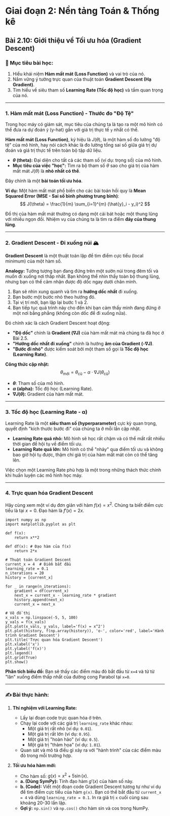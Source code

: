 # Giai đoạn 2: Nền tảng Toán & Thống kê
## Bài 2.10: Giới thiệu về Tối ưu hóa (Gradient Descent)

### **🎯 Mục tiêu bài học:**
1.  Hiểu khái niệm **Hàm mất mát (Loss Function)** và vai trò của nó.
2.  Nắm vững ý tưởng trực quan của thuật toán **Gradient Descent (Hạ Gradient)**.
3.  Tìm hiểu về siêu tham số **Learning Rate (Tốc độ học)** và tầm quan trọng của nó.

---

### **1. Hàm mất mát (Loss Function) - Thước đo "Độ Tệ"**

Trong học máy có giám sát, mục tiêu của chúng ta là tạo ra một mô hình có thể đưa ra dự đoán `ŷ` (y-hat) gần với giá trị thực tế `y` nhất có thể.

**Hàm mất mát (Loss Function)**, ký hiệu là $J(\theta)$, là một hàm số đo lường "độ tệ" của mô hình, hay nói cách khác là đo lường tổng sai số giữa giá trị dự đoán và giá trị thực tế trên toàn bộ tập dữ liệu.

* **$\theta$ (theta):** Đại diện cho tất cả các tham số (ví dụ: trọng số) của mô hình.
* **Mục tiêu của việc "học":** Tìm ra bộ tham số $\theta$ sao cho giá trị của hàm mất mát $J(\theta)$ là **nhỏ nhất có thể**.

Đây chính là một **bài toán tối ưu hóa**.

**Ví dụ:** Một hàm mất mát phổ biến cho các bài toán hồi quy là **Mean Squared Error (MSE - Sai số bình phương trung bình)**:
$$ J(\theta) = \frac{1}{m} \sum_{i=1}^{m} (\hat{y}_i - y_i)^2 $$

Đồ thị của hàm mất mát thường có dạng một cái bát hoặc một thung lũng với nhiều ngọn đồi. Nhiệm vụ của chúng ta là tìm ra điểm **đáy của thung lũng**. 

---

### **2. Gradient Descent - Đi xuống núi 🏔️**

**Gradient Descent** là một thuật toán lặp để tìm điểm cực tiểu (local minimum) của một hàm số.

**Analogy:** Tưởng tượng bạn đang đứng trên một sườn núi trong đêm tối và muốn đi xuống nơi thấp nhất. Bạn không thể nhìn thấy toàn bộ thung lũng, nhưng bạn có thể cảm nhận được độ dốc ngay dưới chân mình.
1.  Bạn sẽ nhìn xung quanh và tìm ra **hướng dốc nhất** đi xuống.
2.  Bạn bước một bước nhỏ theo hướng đó.
3.  Tại vị trí mới, bạn lặp lại bước 1 và 2.
4.  Bạn tiếp tục quá trình này cho đến khi bạn cảm thấy mình đang đứng ở một nơi bằng phẳng (không còn dốc để đi xuống nữa).

Đó chính xác là cách Gradient Descent hoạt động:
* **"Độ dốc"** chính là **Gradient (∇J)** của hàm mất mát mà chúng ta đã học ở Bài 2.5.
* **"Hướng dốc nhất đi xuống"** chính là hướng **âm của Gradient (-∇J)**.
* **"Bước đi nhỏ"** được kiểm soát bởi một tham số gọi là **Tốc độ học (Learning Rate)**.

**Công thức cập nhật:**
$$ \theta_{\text{mới}} = \theta_{\text{cũ}} - \alpha \cdot \nabla J(\theta_{\text{cũ}}) $$
* **$\theta$**: Tham số của mô hình.
* **$\alpha$ (alpha):** Tốc độ học (Learning Rate).
* **$\nabla J(\theta)$:** Gradient của hàm mất mát.

---

### **3. Tốc độ học (Learning Rate - α)**

Learning Rate là một **siêu tham số (hyperparameter)** cực kỳ quan trọng, quyết định "kích thước bước đi" của chúng ta ở mỗi lần cập nhật.

* **Learning Rate quá nhỏ:** Mô hình sẽ học rất chậm và có thể mất rất nhiều thời gian để hội tụ về điểm tối ưu. 
* **Learning Rate quá lớn:** Mô hình có thể "nhảy" qua điểm tối ưu và không bao giờ hội tụ được, thậm chí giá trị của hàm mất mát còn có thể tăng lên. 

Việc chọn một Learning Rate phù hợp là một trong những thách thức chính khi huấn luyện các mô hình học máy.

---

### **4. Trực quan hóa Gradient Descent**

Hãy cùng xem một ví dụ đơn giản với hàm $f(x) = x^2$. Chúng ta biết điểm cực tiểu là tại $x=0$. Đạo hàm là $f'(x) = 2x$.

    import numpy as np
    import matplotlib.pyplot as plt

    def f(x):
        return x**2

    def df(x): # Đạo hàm của f(x)
        return 2*x

    # Thuật toán Gradient Descent
    current_x = 4  # Điểm bắt đầu
    learning_rate = 0.1
    n_iterations = 20
    history = [current_x]

    for _ in range(n_iterations):
        gradient = df(current_x)
        next_x = current_x - learning_rate * gradient
        history.append(next_x)
        current_x = next_x

    # Vẽ đồ thị
    x_vals = np.linspace(-5, 5, 100)
    y_vals = f(x_vals)
    plt.plot(x_vals, y_vals, label='f(x) = x^2')
    plt.plot(history, f(np.array(history)), 'o-', color='red', label='Hành trình Gradient Descent')
    plt.title('Trực quan hóa Gradient Descent')
    plt.xlabel('x')
    plt.ylabel('f(x)')
    plt.legend()
    plt.grid(True)
    plt.show()

**Phân tích biểu đồ:** Bạn sẽ thấy các điểm màu đỏ bắt đầu từ `x=4` và từ từ "lăn" xuống điểm thấp nhất của đường cong Parabol tại `x=0`.

---

### **✍️ Bài thực hành:**

1.  **Thí nghiệm với Learning Rate:**
    * Lấy lại đoạn code trực quan hóa ở trên.
    * Chạy lại code với các giá trị `learning_rate` khác nhau:
        * Một giá trị rất nhỏ (ví dụ: `0.01`).
        * Một giá trị rất lớn (ví dụ: `0.95`).
        * Một giá trị "hoàn hảo" (ví dụ: `0.5`).
        * Một giá trị "thảm họa" (ví dụ: `1.01`).
    * Quan sát và mô tả điều gì xảy ra với "hành trình" của các điểm màu đỏ trong mỗi trường hợp.

2.  **Tối ưu hóa hàm mới:**
    * Cho hàm số: $g(x) = x^2 + 5\sin(x)$.
    * **a. (Dùng SymPy):** Tính đạo hàm $g'(x)$ của hàm số này.
    * **b. (Code):** Viết một đoạn code Gradient Descent tương tự như ví dụ để tìm điểm cực tiểu của hàm `g(x)`. Bạn có thể bắt đầu từ `current_x = 4` và dùng `learning_rate = 0.1`. In ra giá trị `x` cuối cùng sau khoảng 20-30 lần lặp.
    * **Gợi ý:** `np.sin()` và `np.cos()` cho hàm sin và cos trong NumPy.